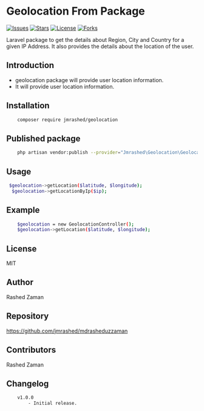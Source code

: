 # Geolocation From Package

[![Issues](https://img.shields.io/github/issues/jmrashed/geolocation.svg?style=flat-square)](https://github.com)
[![Stars](https://img.shields.io/github/stars/jmrashed/geolocation.svg?style=flat-square)](https://github.com)
[![License](https://img.shields.io/github/license/jmrashed/geolocation.svg?style=flat-square)](https://github.com)
[![Forks](https://img.shields.io/github/forks/jmrashed/geolocation.svg?style=flat-square)](https://github.com)

Laravel package to get the details about Region, City and Country for a given IP Address. It also provides the details about the location of the user.

## Introduction

- geolocation package will provide user location information.
- It will provide user location information.

## Installation

```bash
    composer require jmrashed/geolocation
```

## Published package

```bash
    php artisan vendor:publish --provider="Jmrashed\Geolocation\GeolocationServiceProvider" --tag='geolocation'
```

## Usage

```bash
 $geolocation->getLocation($latitude, $longitude);
  $geolocation->getLocationByIp($ip);
```

## Example

```bash
    $geolocation = new GeolocationController();
    $geolocation->getLocation($latitude, $longitude);
```

## License

MIT

## Author

Rashed Zaman

## Repository

https://github.com/jmrashed/mdrasheduzzaman

## Contributors

Rashed Zaman

## Changelog

```bash
    v1.0.0
        - Initial release.
```
